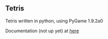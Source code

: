 ## Tetris

Tetris written in python, using PyGame 1.9.2a0

Documentation (not up yet) at [here]("www.johnloeber.com/docs/tetris.html")
